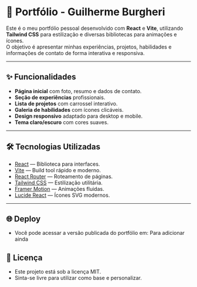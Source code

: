 # 💼 Portfólio - Guilherme Burgheri

Este é o meu portfólio pessoal desenvolvido com **React** e **Vite**, utilizando **Tailwind CSS** para estilização e diversas bibliotecas para animações e ícones.  
O objetivo é apresentar minhas experiências, projetos, habilidades e informações de contato de forma interativa e responsiva.

---

## ✨ Funcionalidades

- **Página inicial** com foto, resumo e dados de contato.
- **Seção de experiências** profissionais.
- **Lista de projetos** com carrossel interativo.
- **Galeria de habilidades** com ícones clicáveis.
- **Design responsivo** adaptado para desktop e mobile.
- **Tema claro/escuro** com cores suaves.

---

## 🛠 Tecnologias Utilizadas

- [React](https://react.dev/) — Biblioteca para interfaces.
- [Vite](https://vitejs.dev/) — Build tool rápido e moderno.
- [React Router](https://reactrouter.com/) — Roteamento de páginas.
- [Tailwind CSS](https://tailwindcss.com/) — Estilização utilitária.
- [Framer Motion](https://www.framer.com/motion/) — Animações fluidas.
- [Lucide React](https://lucide.dev/) — Ícones SVG modernos.

---

## 🌐 Deploy
- Você pode acessar a versão publicada do portfólio em: Para adicionar ainda

## 📄 Licença
- Este projeto está sob a licença MIT.
- Sinta-se livre para utilizar como base e personalizar.
